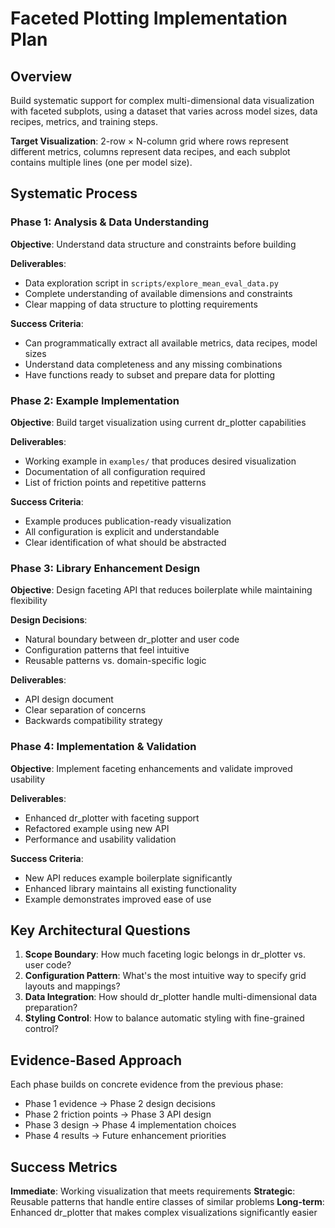 # Faceted Plotting Implementation Plan

## Overview
Build systematic support for complex multi-dimensional data visualization with faceted subplots, using a dataset that varies across model sizes, data recipes, metrics, and training steps.

**Target Visualization**: 2-row × N-column grid where rows represent different metrics, columns represent data recipes, and each subplot contains multiple lines (one per model size).

## Systematic Process

### Phase 1: Analysis & Data Understanding
**Objective**: Understand data structure and constraints before building

**Deliverables**:
- Data exploration script in `scripts/explore_mean_eval_data.py`
- Complete understanding of available dimensions and constraints
- Clear mapping of data structure to plotting requirements

**Success Criteria**:
- Can programmatically extract all available metrics, data recipes, model sizes
- Understand data completeness and any missing combinations
- Have functions ready to subset and prepare data for plotting

### Phase 2: Example Implementation
**Objective**: Build target visualization using current dr_plotter capabilities

**Deliverables**:
- Working example in `examples/` that produces desired visualization
- Documentation of all configuration required
- List of friction points and repetitive patterns

**Success Criteria**:
- Example produces publication-ready visualization
- All configuration is explicit and understandable
- Clear identification of what should be abstracted

### Phase 3: Library Enhancement Design  
**Objective**: Design faceting API that reduces boilerplate while maintaining flexibility

**Design Decisions**:
- Natural boundary between dr_plotter and user code
- Configuration patterns that feel intuitive
- Reusable patterns vs. domain-specific logic

**Deliverables**:
- API design document
- Clear separation of concerns
- Backwards compatibility strategy

### Phase 4: Implementation & Validation
**Objective**: Implement faceting enhancements and validate improved usability

**Deliverables**:
- Enhanced dr_plotter with faceting support
- Refactored example using new API
- Performance and usability validation

**Success Criteria**:
- New API reduces example boilerplate significantly
- Enhanced library maintains all existing functionality
- Example demonstrates improved ease of use

## Key Architectural Questions

1. **Scope Boundary**: How much faceting logic belongs in dr_plotter vs. user code?
2. **Configuration Pattern**: What's the most intuitive way to specify grid layouts and mappings?
3. **Data Integration**: How should dr_plotter handle multi-dimensional data preparation?
4. **Styling Control**: How to balance automatic styling with fine-grained control?

## Evidence-Based Approach

Each phase builds on concrete evidence from the previous phase:
- Phase 1 evidence → Phase 2 design decisions  
- Phase 2 friction points → Phase 3 API design
- Phase 3 design → Phase 4 implementation choices
- Phase 4 results → Future enhancement priorities

## Success Metrics

**Immediate**: Working visualization that meets requirements
**Strategic**: Reusable patterns that handle entire classes of similar problems
**Long-term**: Enhanced dr_plotter that makes complex visualizations significantly easier